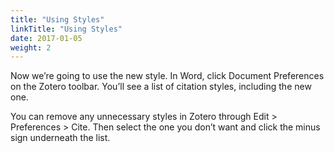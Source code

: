 ```yaml
---
title: "Using Styles"
linkTitle: "Using Styles"
date: 2017-01-05
weight: 2
---
```


Now we’re going to use the new style. In Word, click Document Preferences on the Zotero toolbar. You’ll see a list of citation styles, including the new one. 

You can remove any unnecessary styles in Zotero through Edit > Preferences > Cite. Then select the one you don’t want and click the minus sign underneath the list.